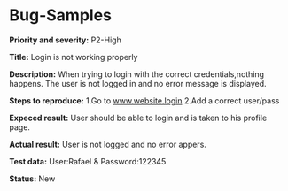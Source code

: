 # Bug-Samples


**Priority and severity:**
P2-High

**Title:**
Login is not working properly

**Description:**
When trying to login with the correct credentials,nothing happens.
The user is not logged in and no error message is displayed.

**Steps to reproduce:**
1.Go to www.website.login
2.Add a correct user/pass

**Expeced result:**
User should be able to login and is taken to his profile page.

**Actual result:**
User is not logged and no error appers.

**Test data:**
User:Rafael & Password:122345

**Status:**
New
